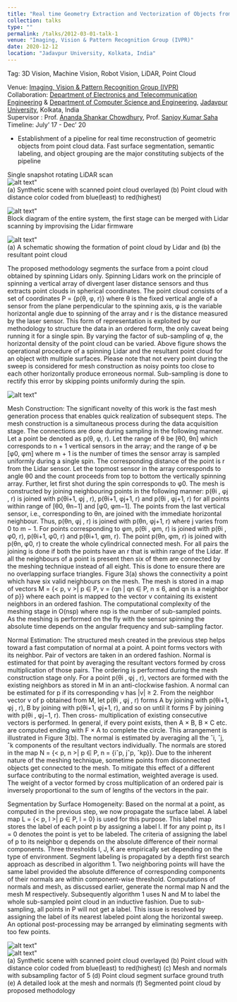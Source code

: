 ```yaml
---
title: "Real time Geometry Extraction and Vectorization of Objects from Point-Cloud Data"
collection: talks
type: ""
permalink: /talks/2012-03-01-talk-1
venue: "Imaging, Vision & Pattern Recognition Group (IVPR)"
date: 2020-12-12
location: "Jadavpur University, Kolkata, India"
---
```

Tag: 3D Vision, Machine Vision, Robot Vision, LiDAR, Point Cloud

  
Venue: [Imaging, Vision & Pattern Recognition Group (IVPR)](https://sites.google.com/site/ivprgroup/home-page-ivpr?authuser=0) <br/>
Collaboration: [Department of Electronics and Telecommunication Engineering](http://www.jaduniv.edu.in/view_department.php?deptid=84) & [Department of Computer Science and Engineering](http://www.jaduniv.edu.in/view_department.php?deptid=59), [Jadavpur University](http://www.jaduniv.edu.in/), Kolkata, India <br/>
Supervisor : Prof. [Ananda Shankar Chowdhury](https://sites.google.com/site/anandachowdhury/), Prof. [Sanjoy Kumar Saha](https://scholar.google.co.in/citations?user=MVooqJUAAAAJ&hl=en) <br/>
Timeline: July’ 17 - Dec’ 20 <br/>
 * Establishment of a pipeline for real time reconstruction of geometric objects from point cloud data. Fast surface segmentation, semantic labeling, and object grouping are the major constituting subjects of the pipeline

Single snapshot rotating LiDAR scan  
 ![alt text](https://github.com/jasorsi13/jasorsi.github.io/blob/master/paper_img/1.PNG?raw=true)" <br/>
 (a) Synthetic scene with scanned point cloud overlayed (b) Point cloud with distance color coded from blue(least) to red(highest)
  
 ![alt text](https://github.com/jasorsi13/jasorsi.github.io/blob/master/paper_img/2a.PNG?raw=true)" <br/>
Block diagram of the entire system, the first stage can be merged with Lidar scanning by improvising the Lidar firmware

 ![alt text](https://github.com/jasorsi13/jasorsi.github.io/blob/master/paper_img/3.PNG?raw=true)" <br/>
 (a) A schematic showing the formation of point cloud by Lidar and (b) the resultant point cloud
 
The proposed methodology segments the surface from a point cloud obtained by spinning Lidars only. Spinning Lidars work on the principle of spinning a vertical array of divergent laser distance sensors and thus extracts point clouds in spherical coordinates. The point cloud consists of a set of coordinates P = {p(θ, φ, r)} where θ is the fixed vertical angle of a sensor from the plane perpendicular to the spinning axis, φ is the variable horizontal angle due to spinning of the array and r is the distance measured by the laser sensor. This form of representation is exploited by our methodology to structure the data in an ordered form, the only caveat being running it for a single spin. By varying the factor of sub-sampling of φ, the horizontal density of the point cloud can be varied. Above figure shows the operational procedure of a spinning Lidar and the resultant point cloud for an object with multiple surfaces. Please note that not every point during the sweep is considered for mesh construction as noisy points too close to each other horizontally produce erroneous normal. Sub-sampling is done to rectify this error by skipping points uniformly during the spin.

 ![alt text](https://github.com/jasorsi13/jasorsi.github.io/blob/master/paper_img/4.PNG?raw=true)" 
 
 Mesh Construction: The significant novelty of this work is the fast mesh generation process that enables quick realization of subsequent steps. The mesh construction is a simultaneous process during the data acquisition stage. The connections are done during sampling in the following manner. Let a point be denoted as p(θ, φ, r). Let the range of θ be [θ0, θn] which corresponds to n + 1 vertical sensors in the array; and the range of φ be [φ0, φm] where m + 1 is the number of times the sensor array is sampled uniformly during a single spin. The corresponding distance of the point is r from the Lidar sensor. Let the topmost sensor in the array corresponds to angle θ0 and the count proceeds from top to bottom the vertically spinning array. Further, let first shot during the spin corresponds to φ0. The mesh is constructed by joining neighbouring points in the following manner: p(θi , φj , r) is joined with p(θi+1, φj , r), p(θi+1, φj+1, r) and p(θi , φj+1, r) for all points within range of [θ0, θn−1] and [φ0, φm−1]. The points from the last vertical sensor, i.e., corresponding to θn, are joined with the immediate horizontal neighbour. Thus, p(θn, φj , r) is joined with p(θn, φj+1, r) where j varies from 0 to m − 1. For points corresponding to φm, p(θi , φm, r) is joined with p(θi , φ0, r), p(θi+1, φ0, r) and p(θi+1, φm, r). The point p(θn, φm, r) is joined with p(θn, φ0, r) to create the whole cylindrical connected mesh. For all pairs the joining is done if both the points have an r that is within range of the Lidar. If all the neighbours of a point is present then six of them are connected by the meshing technique instead of all eight. This is done to ensure there are no overlapping surface triangles. Figure 3(a) shows the connectivity a point which have six valid neighbours on the mesh. The mesh is stored in a map of vectors M = {< p, v >| p ∈ P, v = {qn | qn ∈ P, n ≤ 6, and qn is a neighbor of p}} where each point is mapped to the vector v containing its existent neighbors in an ordered fashion. The computational complexity of the meshing stage in O(nsp) where nsp is the number of sub-sampled points. As the meshing is performed on the fly with the sensor spinning the absolute time depends on the angular frequency and sub-sampling factor.
 
Normal Estimation: The structured mesh created in the previous step helps toward a fast computation of normal at a point. A point forms vectors with its neighbor. Pair of vectors are taken in an ordered fashion. Normal is estimated for that point by averaging the resultant vectors formed by cross multiplication of those pairs. The ordering is performed during the mesh construction stage only. For a point p(θi , φj , r), vectors are formed with the existing neighbors as stored in M in an anti-clockwise fashion. A normal can be estimated for p if its corresponding v has |v| ≥ 2. From the neighbor vector v of p obtained from M, let p(θi , φj , r) forms A by joining with p(θi+1, φj , r), B by joining with p(θi+1, φj+1, r), and so on until it forms F by joining with p(θi , φj−1, r). Then cross- multiplication of existing consecutive vectors is performed. In general, if every point exists, then A × B, B × C etc. are computed ending with F × A to complete the circle. This arrangement is illustrated in Figure 3(b). The normal is estimated by averaging all the ˆi, ˆj, ˆk components of the resultant vectors individually. The normals are stored in the map N = {< p, n >| p ∈ P, n = {iˆp, jˆp, ˆkp}}. Due to the inherent nature of the meshing technique, sometime points from disconnected objects get connected to the mesh. To mitigate this effect of a different surface contributing to the normal estimation, weighted average is used. The weight of a vector formed by cross multiplication of an ordered pair is inversely proportional to the sum of lengths of the vectors in the pair. 

 Segmentation by Surface Homogeneity: Based on the normal at a point, as computed in the previous step, we now propagate the surface label. A label map L = {< p, l >| p ∈ P, l = 0} is used for this purpose. This label map stores the label of each point p by assigning a label l. If for any point p, its l = 0 denotes the point is yet to be labeled. The criteria of assigning the label of p to its neighbor q depends on the absolute difference of their normal components. Three thresholds I, J, K are empirically set depending on the type of environment. Segment labeling is propagated by a depth first search approach as described in algorithm 1. Two neighboring points will have the same label provided the absolute difference of corresponding components of their normals are within component-wise threshold. Computations of normals and mesh, as discussed earlier, generate the normal map N and the mesh M respectively. Subsequently algorithm 1 uses N and M to label the whole sub-sampled point cloud in an inductive fashion. Due to sub-sampling, all points in P will not get a label. This issue is resolved by assigning the label of its nearest labeled point along the horizontal sweep. An optional post-processing may be arranged by eliminating segments with too few points. 
 
 ![alt text](https://github.com/jasorsi13/jasorsi.github.io/blob/master/paper_img/5.PNG?raw=true)" <br/>
 ![alt text](https://github.com/jasorsi13/jasorsi.github.io/blob/master/paper_img/6.PNG?raw=true)" <br/>
 (a) Synthetic scene with scanned point cloud overlayed (b) Point cloud with distance color coded from blue(least) to red(highest) (c) Mesh and normals with subsampling factor of 5 (d) Point cloud segment surface ground truth (e) A detailed look at the mesh and normals (f) Segmented point cloud by proposed methodology
 
 





 

